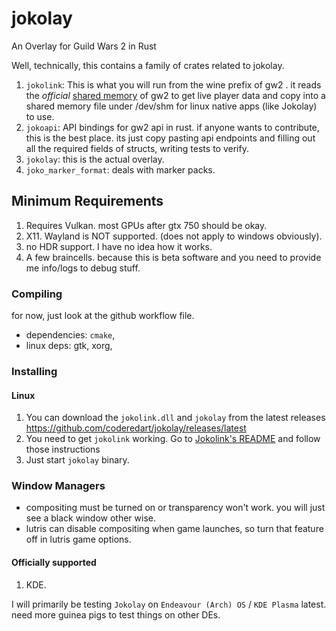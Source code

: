 # jokolay
An Overlay for Guild Wars 2 in Rust

Well, technically, this contains a family of crates related to jokolay.

1. `jokolink`: This is what you will run from the wine prefix of gw2 . it reads the *official* [shared memory](https://wiki.guildwars2.com/wiki/API:MumbleLink) of gw2 to get live player data and copy into a shared memory file under /dev/shm for linux native apps (like Jokolay) to use.
2. `jokoapi`: API bindings for gw2 api in rust. if anyone wants to contribute, this is the best place. its just copy pasting api endpoints and filling out all the required fields of structs, writing tests to verify.
3. `jokolay`: this is the actual overlay.    
4. `joko_marker_format`: deals with marker packs.
      
## Minimum Requirements
1. Requires Vulkan. most GPUs after gtx 750 should be okay.
2. X11. Wayland is NOT supported. (does not apply to windows obviously).
3. no HDR support. I have no idea how it works.
4. A few braincells. because this is beta software and you need to provide me info/logs to debug stuff.

### Compiling
for now, just look at the github workflow file.
- dependencies: `cmake`, 
- linux deps: gtk, xorg, 

### Installing
#### Linux

1. You can download the `jokolink.dll` and `jokolay` from the latest releases https://github.com/coderedart/jokolay/releases/latest
2. You need to get `jokolink` working. Go to [Jokolink's README](crates/jokolink/README.md) and follow those instructions
3. Just start `jokolay` binary. 

### Window Managers
- compositing must be turned on or transparency won't work. you will just see a black window other wise. 
- lutris can disable compositing when game launches, so turn that feature off in lutris game options. 

#### Officially supported
1. KDE.

I will primarily be testing `Jokolay` on `Endeavour (Arch) OS` / `KDE Plasma` latest. need more guinea pigs to test things on other DEs. 


